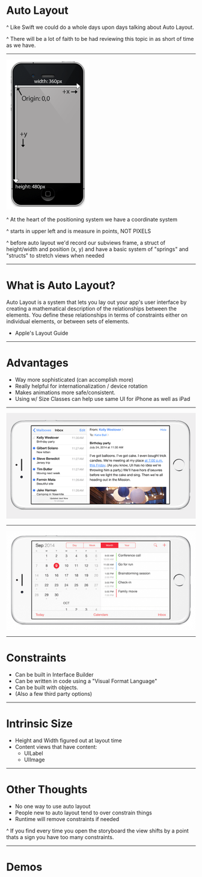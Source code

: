 # Auto Layout

^ Like Swift we could do a whole days upon days talking about Auto Layout.

^ There will be a lot of faith to be had reviewing this topic in as short of time as we have.

---

![inline](coordinates.png)

^ At the heart of the positioning system we have a coordinate system

^ starts in upper left and is measure in points, NOT PIXELS

^ before auto layout we'd record our subviews frame, a struct of height/width and position (x, y) and have a basic system of "springs" and "structs" to stretch views when needed

---- 
# What is Auto Layout?

Auto Layout is a system that lets you lay out your app's user interface by creating a mathematical description of the relationships between the elements. You define these relationships in terms of constraints either on individual elements, or between sets of elements.

- Apple's Layout Guide

---

# Advantages

* Way more sophisticated (can accomplish more)
* Really helpful for internationalization / device rotation
* Makes animations more safe/consistent.
* Using w/ Size Classes can help use same UI for iPhone as well as iPad

---

![title](iphone-6-plus-landscape-1.png)

---

![title](iphone-6-plus-landscape.png)

---

# Constraints

* Can be built in Interface Builder
* Can be written in code using a "Visual Format Language" 
* Can be built with objects.
* (Also a few third party options)

---
# Intrinsic Size

* Height and Width figured out at layout time
* Content views that have content:
	* UILabel
	* UIImage

---
# Other Thoughts

* No one way to use auto layout
* People new to auto layout tend to over constrain things
* Runtime will remove constraints if needed

^ If you find every time you open the storyboard the view shifts by a point thats a sign you have too many constraints.

---
# Demos